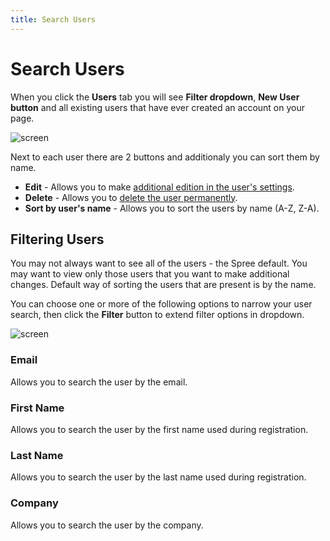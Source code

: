 ```yaml
---
title: Search Users
---
```


# Search Users

When you click the **Users** tab you will see **Filter dropdown**, **New User button** and all existing users that have ever created an account on your page.

![screen]()

Next to each user there are 2 buttons and additionaly you can sort them by name.

* **Edit** - Allows you to make [additional edition in the user's settings](edit_users.md).
* **Delete** - Allows you to [delete the user permanently](delete_users.md).
* **Sort by user's name** - Allows you to sort the users by name (A-Z, Z-A).

## Filtering Users

You may not always want to see all of the users - the Spree default. You may want to view only those users that you want to make additional changes. Default way of sorting the users that are present is by the name.

You can choose one or more of the following options to narrow your user search, then click the **Filter** button to extend filter options in dropdown.

![screen]()

### Email

Allows you to search the user by the email.

### First Name

Allows you to search the user by the first name used during registration.

### Last Name

Allows you to search the user by the last name used during registration.

### Company

Allows you to search the user by the company.

